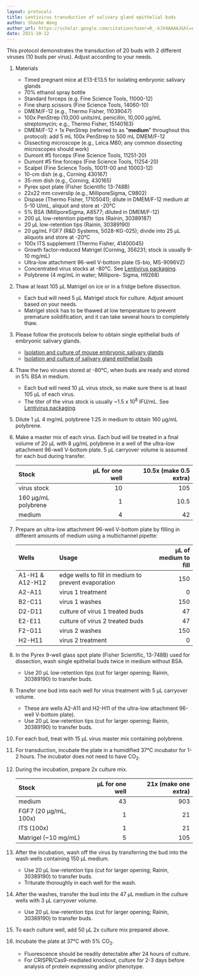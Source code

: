 ```yaml
---
layout: protocols
title: Lentivirus transduction of salivary gland epithelial buds
author: Shaohe Wang
author_url: https://scholar.google.com/citations?user=R_-kJV4AAAAJ&hl=en
date: 2021-10-12
---
```


This protocol demonstrates the transduction of 20 buds with 2 different viruses (10 buds per virus). Adjust according to your needs.

1. Materials
	- Timed pregnant mice at E13-E13.5 for isolating embryonic salivary glands
	- 70% ethanol spray bottle
	- Standard forceps (e.g. Fine Science Tools, 11000-12)
	- Fine sharp scissors (Fine Science Tools, 14060-10)
	- DMEM/F-12 (e.g., Thermo Fisher, 11039047)
	- 100x PenStrep (10,000 units/mL penicillin, 10,000 µg/mL streptomycin; e.g., Thermo Fisher, 15140163)
	- DMEM/F-12 + 1x PenStrep (referred to as "__medium__" throughout this protocol): add 5 mL 100x PenStrep to 500 mL DMEM/F-12
	- Dissecting microscope (e.g., Leica M80; any common dissecting microscopes should work)
	- Dumont \#5 forceps (Fine Science Tools, 11251-20)
	- Dumont \#5 fine forceps (Fine Science Tools, 11254-20)
	- Scalpel (Fine Science Tools, 10011-00 and 10003-12)
	- 10-cm dish (e.g., Corning 430167)
	- 35-mm dish (e.g., Corning, 430165)
	- Pyrex spot plate (Fisher Scientific 13-748B)
	- 22x22 mm coverslip (e.g., MilliporeSigma, C9802)
	- Dispase (Thermo Fisher, 17105041); dilute in DMEM/F-12 medium at 5-10 U/mL, aliquot and store at -20°C
	- 5% BSA (MilliporeSigma, A8577; diluted in DMEM/F-12)
	- 200 µL low-retention pipette tips (Rainin, 30389187)
	- 20 µL low-retention tips (Rainin, 30389190)
	- 20 µg/mL FGF7 (R&D Systems, 5028-KG-025); divide into 25 µL aliquots and store at -20°C
	- 100x ITS supplement (Thermo Fisher, 41400045)
	- Growth factor-reduced Matrigel (Corning, 356231; stock is usually 9-10 mg/mL)
	- Ultra-low attachment 96-well V-bottom plate (S-bio, MS-9096VZ)
	- Concentrated virus stocks at -80°C. See [Lentivirus packaging](./lentivirus-packaging.html).
	- Polybrene (4 mg/mL in water; Millipore- Sigma, H9268)

1. Thaw at least 105 µL Matrigel on ice or in a fridge before dissection.
	- Each bud will need 5 µL Matrigel stock for culture. Adjust amount based on your needs.
	- Matrigel stock has to be thawed at low temperature to prevent premature solidification, and it can take several hours to completely thaw.

1. Please follow the protocols below to obtain single epithelial buds of embryonic salivary glands.
	- [Isolation and culture of mouse embryonic salivary glands](./isolation-and-culture-of-mouse-embryonic-salivary-glands.html)
	- [Isolation and culture of salivary gland epithelial buds](./isolation-and-culture-of-salivary-gland-epithelial-buds.html)

1. Thaw the two viruses stored at -80°C, when buds are ready and stored in 5% BSA in medium.
	- Each bud will need 10 µL virus stock, so make sure there is at least 105 µL of each virus.
	- The titer of the virus stock is usually ~1.5 x 10<sup>8</sup> IFU/mL. See [Lentivirus packaging](./lentivirus-packaging.html).

1. Dilute 1 µL 4 mg/mL polybrene 1:25 in medium to obtain 160 µg/mL polybrene.

1. Make a master mix of each virus. Each bud will be treated in a final volume of 20 µL with 8 µg/mL polybrene in a well of the ultra-low attachment 96-well V-bottom plate. 5 µL carryover volume is assumed for each bud during transfer.

	| Stock | µL for one well | 10.5x (make 0.5 extra) |
	|:---|---:|---:|
	| virus stock | 10 |	105 |
	| 160 µg/mL polybrene | 1 | 10.5 |
	| medium | 4	| 42 |

1. Prepare an ultra-low attachment 96-well V-bottom plate by filling in different amounts of medium using a multichannel pipette:

	| Wells | Usage | µL of medium to fill |
	|:---|:---|---:|
	| A1-H1 & A12-H12 | edge wells to fill in medium to prevent evaporation | 150 |
	| A2-A11 | virus 1 treatment | 0 |
	| B2-C11 | virus 1 washes | 150 |
	| D2-D11 | culture of virus 1 treated buds | 47 |
	| E2-E11 | culture of virus 2 treated buds | 47 |
	| F2-G11 | virus 2 washes | 150 |
	| H2-H11 | virus 2 treatment | 0 |

1. In the Pyrex 9-well glass spot plate (Fisher Scientific, 13-748B) used for dissection, wash single epithelial buds twice in medium without BSA.
	- Use 20 µL low-retention tips (cut for larger opening; Rainin, 30389190) to transfer buds.

1. Transfer one bud into each well for virus treatment with 5 µL carryover volume.
	- These are wells A2-A11 and H2-H11 of the ultra-low attachment 96-well V-bottom plate).
	- Use 20 µL low-retention tips (cut for larger opening; Rainin, 30389190) to transfer buds.

1. For each bud, treat with 15 µL virus master mix containing polybrene.

1. For transduction, incubate the plate in a humidified 37°C incubator for 1-2 hours. The incubator does not need to have CO<sub>2</sub>.

1. During the incubation, prepare 2x culture mix.

	| Stock | µL for one well | 21x (make one extra) |
	|:---|---:|---:|
	| medium | 43	| 903 |
	| FGF7 (20 µg/mL, 100x) | 1 |	21 |
	| ITS (100x) | 1 | 21 |
	| Matrigel (~10 mg/mL) | 5 | 105 |

1. After the incubation, wash off the virus by transferring the bud into the wash wells containing 150 µL medium.
	- Use 20 µL low-retention tips (cut for larger opening; Rainin, 30389190) to transfer buds.
	- Triturate thoroughly in each well for the wash.

1. After the washes, transfer the bud into the 47 µL medium in the culture wells with 3 µL carryover volume.
	- Use 20 µL low-retention tips (cut for larger opening; Rainin, 30389190) to transfer buds.

1. To each culture well, add 50 µL 2x culture mix prepared above.

1. Incubate the plate at 37°C with 5% CO<sub>2</sub>.
	- Fluorescence should be readily detectable after 24 hours of culture.
	- For CRISPR/Cas9-mediated knockout, culture for 2-3 days before analysis of protein expressing and/or phenotype.

